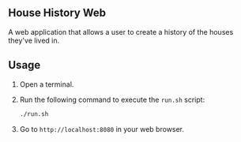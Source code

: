 ## House History Web

A web application that allows a user to create a history of the houses they've lived in.

## Usage

1. Open a terminal.
2. Run the following command to execute the `run.sh` script:

    ```bash
    ./run.sh
    ```
3. Go to `http://localhost:8080` in your web browser.
